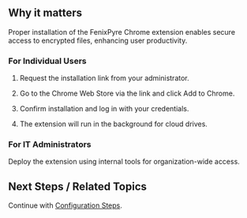 
## Why it matters
Proper installation of the FenixPyre Chrome extension enables secure access to encrypted files, enhancing user productivity.

### For Individual Users
1. Request the installation link from your administrator.
2. Go to the Chrome Web Store via the link and click Add to Chrome.
   
   <!-- IMG: ./media/03-setup-&-installation/chrome-extension.png | Alt: Chrome extension page -->
3. Confirm installation and log in with your credentials.
   
   <!-- IMG: ./media/03-setup-&-installation/login-extension.png | Alt: Extension login interface -->
4. The extension will run in the background for cloud drives.

### For IT Administrators
Deploy the extension using internal tools for organization-wide access.

## Next Steps / Related Topics  
Continue with [Configuration Steps](/03-setup-&-installation/configure-sso.md).